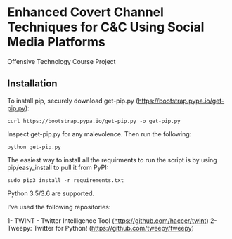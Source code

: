 # Enhanced Covert Channel Techniques for C&C Using Social Media Platforms
Offensive Technology Course Project

Installation
------------

To install pip, securely download get-pip.py (https://bootstrap.pypa.io/get-pip.py):

    curl https://bootstrap.pypa.io/get-pip.py -o get-pip.py
    
Inspect get-pip.py for any malevolence. Then run the following:

    python get-pip.py

The easiest way to install all the requirments to run the script
is by using pip/easy_install to pull it from PyPI:

    sudo pip3 install -r requirements.txt

Python 3.5/3.6 are supported.

I've used the following repositories:

1- TWINT - Twitter Intelligence Tool (https://github.com/haccer/twint)
2- Tweepy: Twitter for Python! (https://github.com/tweepy/tweepy)
    




